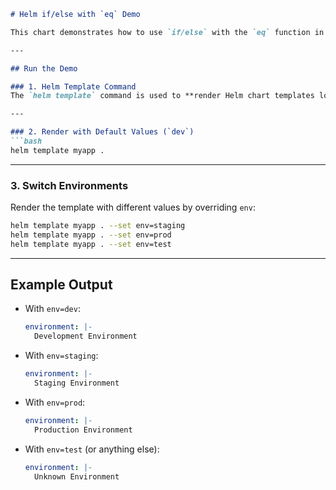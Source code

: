 ````markdown
# Helm if/else with `eq` Demo

This chart demonstrates how to use `if/else` with the `eq` function in Helm templates.

---

## Run the Demo

### 1. Helm Template Command
The `helm template` command is used to **render Helm chart templates locally** and output the **Kubernetes manifests (YAML files)** without installing anything on a cluster.

---

### 2. Render with Default Values (`dev`)
```bash
helm template myapp .
````

---

### 3. Switch Environments

Render the template with different values by overriding `env`:

```bash
helm template myapp . --set env=staging
helm template myapp . --set env=prod
helm template myapp . --set env=test
```

---

## Example Output

* With `env=dev`:

  ```yaml
  environment: |-
    Development Environment
  ```

* With `env=staging`:

  ```yaml
  environment: |-
    Staging Environment
  ```

* With `env=prod`:

  ```yaml
  environment: |-
    Production Environment
  ```

* With `env=test` (or anything else):

  ```yaml
  environment: |-
    Unknown Environment
  ```

